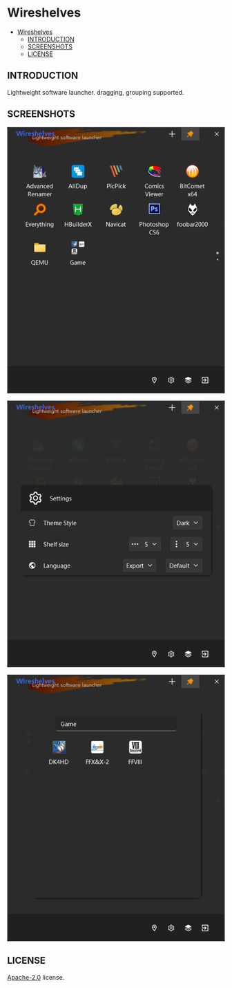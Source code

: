 # Wireshelves

- [Wireshelves](#wireshelves)
  - [INTRODUCTION](#introduction)
  - [SCREENSHOTS](#screenshots)
  - [LICENSE](#license)

## INTRODUCTION

Lightweight software launcher. dragging, grouping supported.

## SCREENSHOTS

![screenshot1](screenshots\screenshot1.png)

![screenshot2](screenshots\screenshot2.png)

![screenshot3](screenshots\screenshot3.png)

## LICENSE

[Apache-2.0](LICENSE) license.
